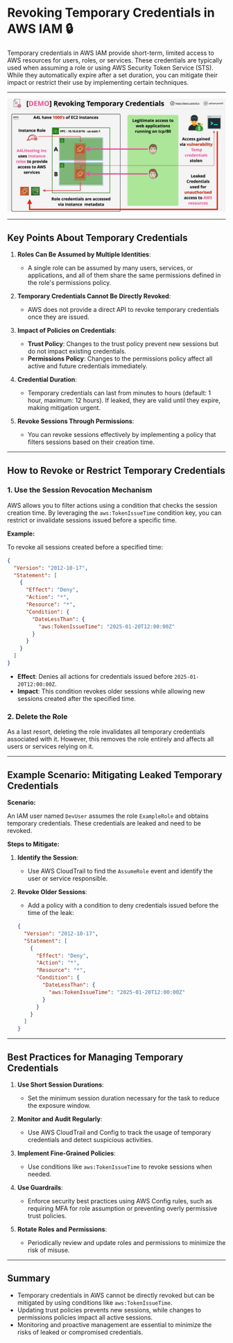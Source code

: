 # **Revoking Temporary Credentials in AWS IAM** 🔒

Temporary credentials in AWS IAM provide short-term, limited access to AWS resources for users, roles, or services. These credentials are typically used when assuming a role or using AWS Security Token Service (STS). While they automatically expire after a set duration, you can mitigate their impact or restrict their use by implementing certain techniques.

---

![revoke-temporary-credential](images/revoke-temporary-credential.png)

---

## **Key Points About Temporary Credentials**

1. **Roles Can Be Assumed by Multiple Identities**:

   - A single role can be assumed by many users, services, or applications, and all of them share the same permissions defined in the role's permissions policy.

2. **Temporary Credentials Cannot Be Directly Revoked**:

   - AWS does not provide a direct API to revoke temporary credentials once they are issued.

3. **Impact of Policies on Credentials**:

   - **Trust Policy**: Changes to the trust policy prevent new sessions but do not impact existing credentials.
   - **Permissions Policy**: Changes to the permissions policy affect all active and future credentials immediately.

4. **Credential Duration**:

   - Temporary credentials can last from minutes to hours (default: 1 hour, maximum: 12 hours). If leaked, they are valid until they expire, making mitigation urgent.

5. **Revoke Sessions Through Permissions**:
   - You can revoke sessions effectively by implementing a policy that filters sessions based on their creation time.

---

## **How to Revoke or Restrict Temporary Credentials**

### 1. **Use the Session Revocation Mechanism**

AWS allows you to filter actions using a condition that checks the session creation time. By leveraging the `aws:TokenIssueTime` condition key, you can restrict or invalidate sessions issued before a specific time.

**Example:**

To revoke all sessions created before a specified time:

```json
{
  "Version": "2012-10-17",
  "Statement": [
    {
      "Effect": "Deny",
      "Action": "*",
      "Resource": "*",
      "Condition": {
        "DateLessThan": {
          "aws:TokenIssueTime": "2025-01-20T12:00:00Z"
        }
      }
    }
  ]
}
```

- **Effect**: Denies all actions for credentials issued before `2025-01-20T12:00:00Z`.
- **Impact**: This condition revokes older sessions while allowing new sessions created after the specified time.

### 2. **Delete the Role**

As a last resort, deleting the role invalidates all temporary credentials associated with it. However, this removes the role entirely and affects all users or services relying on it.

---

## **Example Scenario: Mitigating Leaked Temporary Credentials**

**Scenario:**

An IAM user named `DevUser` assumes the role `ExampleRole` and obtains temporary credentials. These credentials are leaked and need to be revoked.

**Steps to Mitigate:**

1. **Identify the Session**:

   - Use AWS CloudTrail to find the `AssumeRole` event and identify the user or service responsible.

2. **Revoke Older Sessions**:

   - Add a policy with a condition to deny credentials issued before the time of the leak:

   ```json
   {
     "Version": "2012-10-17",
     "Statement": [
       {
         "Effect": "Deny",
         "Action": "*",
         "Resource": "*",
         "Condition": {
           "DateLessThan": {
             "aws:TokenIssueTime": "2025-01-20T12:00:00Z"
           }
         }
       }
     ]
   }
   ```

---

## **Best Practices for Managing Temporary Credentials**

1. **Use Short Session Durations**:

   - Set the minimum session duration necessary for the task to reduce the exposure window.

2. **Monitor and Audit Regularly**:

   - Use AWS CloudTrail and Config to track the usage of temporary credentials and detect suspicious activities.

3. **Implement Fine-Grained Policies**:

   - Use conditions like `aws:TokenIssueTime` to revoke sessions when needed.

4. **Use Guardrails**:

   - Enforce security best practices using AWS Config rules, such as requiring MFA for role assumption or preventing overly permissive trust policies.

5. **Rotate Roles and Permissions**:
   - Periodically review and update roles and permissions to minimize the risk of misuse.

---

## **Summary**

- Temporary credentials in AWS cannot be directly revoked but can be mitigated by using conditions like `aws:TokenIssueTime`.
- Updating trust policies prevents new sessions, while changes to permissions policies impact all active sessions.
- Monitoring and proactive management are essential to minimize the risks of leaked or compromised credentials.
